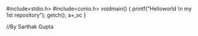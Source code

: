 #include<stdio.h>
#include<conio.h>
voidmain()
{
  printf("Helloworld  \n my 1st repository");
  getch();
 a+_vc
}

//By Sarthak Gupta
